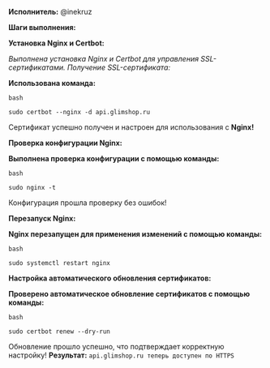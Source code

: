 **Исполнитель:** @inekruz 

**Шаги выполнения:**

**Установка Nginx и Certbot:**

_Выполнена установка Nginx и Certbot для управления SSL-сертификатами.
Получение SSL-сертификата:_

**Использована команда:**
```
bash

sudo certbot --nginx -d api.glimshop.ru
```
Сертификат успешно получен и настроен для использования с **Nginx!**

**Проверка конфигурации Nginx:**

**Выполнена проверка конфигурации с помощью команды:**
```
bash

sudo nginx -t
```
Конфигурация прошла проверку без ошибок!

**Перезапуск Nginx:**

**Nginx перезапущен для применения изменений с помощью команды:**
```
bash

sudo systemctl restart nginx
```
**Настройка автоматического обновления сертификатов:**

**Проверено автоматическое обновление сертификатов с помощью команды:**
```
bash

sudo certbot renew --dry-run
```
Обновление прошло успешно, что подтверждает корректную настройку!
**Результат:** ``` api.glimshop.ru теперь доступен по HTTPS ```
